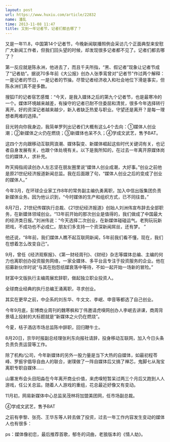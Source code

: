 ```yaml
---
layout: post
url: https://www.huxiu.com/article/22832
name: 潘乱
time: 2013-11-08 11:47
title: 又到一年记者节，记者们都去哪了？
---
```

又是一年11.8，中国第14个记者节，今晚新闻联播照例会采访几个正面典型来安慰广大新闻工作者，但我们回头望的时候，却发现很多记者都不见了。记者们都去哪了？

第一反应就是陈永洲，他进去了，而且千夫所指，“黑、假记者”现象让记者节成了“记者劫”。据说70多年前《大公报》创办人张季鸾曾对"记者节"作过两个解释：一是记者的节日，一是记者的节操。尽管记者经济收入和社会地位下滑是事实，但陈永洲们真不是多数。

搜狐IT的记者宿艺感慨：“今天，是我入媒体之后的第九个记者节，也是最寒冷的一个。媒体环境越来越差，有操守的记者已耐不住委屈和清贫，很多今年选择转行离开。好的资深记者越来越少，新入者缺乏热爱与职业。守望还是离开？是每一理想者两难的选择。”

目光转向你我身边，我简单罗列出记者们大概有这么4个去向：①媒体人创业潮；②新媒体之火仍在燃烧；③新媒体也呆不久；④学成文武艺，售予BAT。

这四个方向跟移动互联网浪潮、媒体裂变、新媒体崛起这些时代关键词有关，也记者自身发展有关，也跟个体处境有关。以下是我所知的，在过去一年离开原媒体岗位的媒体人，求补充。

昨天拇指阅读创办人左志坚在朋友圈里说“媒体人创业成潮，大好事。”创业之前他是原21世纪经济报道新闻总监。我在后面跟了句，“媒体人创业之后的变成了创业的媒体人。”

今年3月，在环球企业家工作8年的常务副主编仇勇离职，加入中信出版集团负责新媒体业务。因为他认识到，“今时媒体的生产和组织方式，已不同往昔。”

8月7日，21世纪传媒执行总裁、《21世纪经济报道》创始人刘洲伟宣布辞去全部职务，在新媒体领域创业。“13年前开始的那次创业是值得的，我们做成了中国最大的经济类日报。”刘洲伟说：“今天选择二次创业，在新媒体碰碰运气。老狗玩玩新把戏，不成功也不必成仁。朋友们多支持一个资深新闻屌丝，还有梦。 ”

他还说，“8年前，我们媒体人瞧不起互联网新闻，5年前我们看不懂，现在，我们在想着怎么改变自己”。

9月，曾任《经济观察报》、《第一财经周刊》、《财经》杂志等媒体总编、主编的何力也离职创办投资服务网络，一家全媒体、多平台且专注于投资服务的企业。他在招募新伙伴时说“与其在抱怨纸媒衰落中等待，不如一起开始一场新的冒险。”

财富中文版执行主编周展宏辞职，做起独立职业投资人。

全球商业经典的执行总编王涌离职，寻求创业。

其实在更早之前，中企系的刘东华、牛文文、李岷、申音等都选了自己创业。

今年9月底，彭博商业周刊的魏寒枫和丁伟邀请虎嗅网创办人李岷去讲课，商周背景墙上投射的大标题就是“新媒体之火仍在燃烧”。

今夏，桔子酒店市场总监陈中辞职，回归鞭牛士。

8月20日，京华时报副总经理张利东向报社请辞，投身移动互联网，加入今日头条负责负责运营等工作。

除了机构/公司，今年新媒体的另外一股力量是当下大热的自媒体，如最初程苓峰、罗振宇倡导自由人的联合，谢璞做了一阵自媒体后又搞了禅芯，鬼脚七从淘宝离职专职自媒体……

山寨发布会头目阳淼在今年离开商业价值，来虎嗅短暂呆过两三个月后又跑到人人游戏，任公关总监。随着人人游戏的重组，花总最近好像又有变动。

11月初，网易新媒体中心总监吴茂林将加盟美团网，任市场副总裁。

④学成文武艺，售予BAT

之前有李黎、张亮、王华东等人转去做了投资，过去一年工作内容发生变动的媒体人也有很多：

ps：媒体像初恋，最后推荐首歌，郁冬的词曲，老狼版本的《情人劫》。

